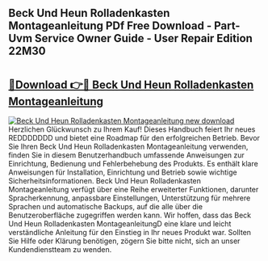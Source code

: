 ## Beck Und Heun Rolladenkasten Montageanleitung PDf Free Download - Part-Uvm Service Owner Guide - User Repair Edition 22M30

# <h2><a href="http://df6ak6v.blite.top/?on=Beck+Und+Heun+Rolladenkasten+Montageanleitung">🔗Download 👉🔴 Beck Und Heun Rolladenkasten Montageanleitung</a></h2>

[![Beck Und Heun Rolladenkasten Montageanleitung new download](https://i.imgur.com/lujVjoI.png)](http://df6ak6v.blite.top/?on=Beck+Und+Heun+Rolladenkasten+Montageanleitung)
Herzlichen Glückwunsch zu Ihrem Kauf! Dieses Handbuch feiert Ihr neues REDDDDDDD und bietet eine Roadmap für den erfolgreichen Betrieb. Bevor Sie Ihren Beck Und Heun Rolladenkasten Montageanleitung verwenden, finden Sie in diesem Benutzerhandbuch umfassende Anweisungen zur Einrichtung, Bedienung und Fehlerbehebung des Produkts. Es enthält klare Anweisungen für Installation, Einrichtung und Betrieb sowie wichtige Sicherheitsinformationen. Beck Und Heun Rolladenkasten Montageanleitung verfügt über eine Reihe erweiterter Funktionen, darunter Spracherkennung, anpassbare Einstellungen, Unterstützung für mehrere Sprachen und automatische Backups, auf die alle über die Benutzeroberfläche zugegriffen werden kann. Wir hoffen, dass das Beck Und Heun Rolladenkasten MontageanleitungD eine klare und leicht verständliche Anleitung für den Einstieg in Ihr neues Produkt war. Sollten Sie Hilfe oder Klärung benötigen, zögern Sie bitte nicht, sich an unser Kundendienstteam zu wenden.
